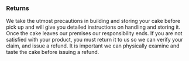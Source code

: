 <!-- ### Delivery
We can deliver to most of Maine and New Hampshire . Delivery within Cape Elizabeth is free of charge. We charge a flat fee of $35.00 within the South Portland and Portland Area and a $55.00 flat fee in the 50 mile radius. If outside of the 50 mile radius, we charge an additional 75c per mile.

Wedding cakes will have a different delivery charge depending on location and delivery price will be included in the quote. -->

### Returns
We take the utmost precautions in building and storing your cake before pick up and will give you detailed instructions on handling and storing it. Once the cake leaves our premises our responsibility ends. If you are not satisfied with your product, you must return it to us so we can verify your claim, and issue a refund. It is important we can physically examine and taste the cake before issuing a refund.